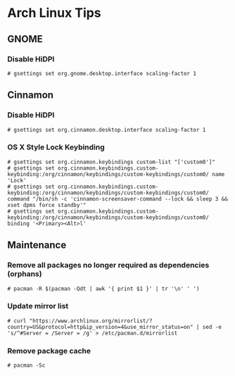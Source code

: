# Arch Linux Tips

## GNOME

### Disable HiDPI

	# gsettings set org.gnome.desktop.interface scaling-factor 1

## Cinnamon

### Disable HiDPI

	# gsettings set org.cinnamon.desktop.interface scaling-factor 1

### OS X Style Lock Keybinding

	# gsettings set org.cinnamon.keybindings custom-list "['custom0']"
	# gsettings set org.cinnamon.keybindings.custom-keybinding:/org/cinnamon/keybindings/custom-keybindings/custom0/ name 'Lock'
	# gsettings set org.cinnamon.keybindings.custom-keybinding:/org/cinnamon/keybindings/custom-keybindings/custom0/ command "/bin/sh -c 'cinnamon-screensaver-command --lock && sleep 3 && xset dpms force standby'"
	# gsettings set org.cinnamon.keybindings.custom-keybinding:/org/cinnamon/keybindings/custom-keybindings/custom0/ binding '<Primary><Alt>l'

## Maintenance

### Remove all packages no longer required as dependencies (orphans)

	# pacman -R $(pacman -Qdt | awk '{ print $1 }' | tr '\n' ' ')

### Update mirror list

	# curl "https://www.archlinux.org/mirrorlist/?country=US&protocol=http&ip_version=4&use_mirror_status=on" | sed -e 's/^#Server = /Server = /g' > /etc/pacman.d/mirrorlist

### Remove package cache

	# pacman -Sc
